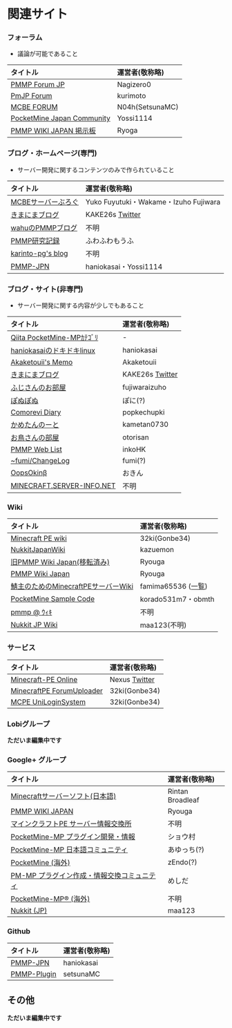 # 関連サイト

### フォーラム

- 議論が可能であること

| タイトル | 運営者(敬称略) |
| :-- | :-- |
| [PMMP Forum JP](https://forum.pmmp.ga/) | Nagizero0 |
| [PmJP Forum](https://forum.pmjp.tk/) | kurimoto |
| [MCBE FORUM](https://forum.mcbe.jp/) | N04h(SetsunaMC) |
| [PocketMine Japan Community](https://pmmp.mcpe-jp.com/) | Yossi1114 |
| [PMMP WIKI JAPAN 掲示板](http://jbbs.shitaraba.net/netgame/14518/) | Ryoga |

### ブログ・ホームページ(専門)

- サーバー開発に関するコンテンツのみで作られていること

| タイトル | 運営者(敬称略) |
| :-- | :-- |
| [MCBEサーバーぶろぐ](https://minecraftbe.net/) | Yuko Fuyutuki・Wakame・Izuho Fujiwara |
| [きまにまブログ](http://www.kimanima.com/) | KAKE26s [Twitter](https://twitter.com/kake26s) |
| [wahuのPMMPブログ](http://wahu.blog.jp/) | 不明 |
| [PMMP研究記録](http://fuwafuwamoufu.seesaa.net/) | ふわふわもうふ |
| [karinto-pg's blog](http://karinto.hatenablog.jp/) | 不明 |
| [PMMP-JPN](http://pmmp-jpn.github.io/) | haniokasai・Yossi1114 |

### ブログ・サイト(非専門)

- サーバー開発に関する内容が少しでもあること

| タイトル | 運営者(敬称略) |
| :-- | :-- |
| [Qiita PocketMine-MPｶﾃｺﾞﾘ](https://qiita.com/tags/PocketMine-MP) | - |
| [haniokasaiのドキドキlinux](http://blog.haniokasai.com/) | haniokasai |
| [Akaketouii's Memo](https://akaketouii.wordpress.com/) | Akaketouii |
| [きまにまブログ](http://www.kimanima.com/) | KAKE26s [Twitter](https://twitter.com/kake26s) |
| [ふじさんのお部屋](https://fujisan.tk/) | fujiwaraizuho |
| [ぽぬぽぬ](https://ponu2.blogspot.jp/) | ぽに(?) |
| [Comorevi Diary](http://blog.comorevi.net/) | popkechupki |
| [かめたんのーと](https://kametan.tokyo/blog/) | kametan0730 |
| [お鳥さんの部屋](http://otorisan.lv9.org/) | otorisan |
| [PMMP Web List](http://pmmpinko.web.fc2.com/) | inkoHK |
| [~fumi/ChangeLog](http://www.ftnk.jp/~fumi/cl/index.html) | fumi(?) |
| [OopsOkinβ](https://oops.okin-jp.net/) | おきん |
| [MINECRAFT.SERVER-INFO.NET](https://minecraft.server-memo.net/) | 不明 |

### Wiki

| タイトル | 運営者(敬称略) |
| :-- | :-- |
| [Minecraft PE wiki](http://wiki.mcpe.jp/) | 32ki(Gonbe34) |
| [NukkitJapanWiki](https://nukkit-jp.ga/) | kazuemon |
| [旧PMMP Wiki Japan(移転済み)](http://seesaawiki.jp/pmmp/) | Ryouga |
| [PMMP Wiki Japan](http://pmwiki.tech/) | Ryouga |
| [鯖主のためのMinecraftPEサーバーWiki](http://pocketmine.memo.wiki/) | famima65536 ([一覧](http://pocketmine.memo.wiki/members/)) |
| [PocketMine Sample Code](http://korado.php.xdomain.jp/) | korado531m7・obmth |
| [pmmp @ ｳｨｷ](https://www33.atwiki.jp/pmmp/) | 不明 |
| [Nukkit JP Wiki](http://mcpe.firebird.jp/nukkit) | maa123(不明) |

### サービス

| タイトル | 運営者(敬称略) |
| :-- | :-- |
| [Minecraft-PE Online](https://minecraftpe.jp/pc/#/server/) | Nexus [Twitter](https://twitter.com/nexusmine) |
| [MinecraftPE ForumUploader](http://uploader.mcpe.jp/) | 32ki(Gonbe34) |
| [MCPE UniLoginSystem](https://mcpeuls.com/) | 32ki(Gonbe34) |

### Lobiグループ

__ただいま編集中です__

### Google+ グループ

| タイトル | 運営者(敬称略) |
| :-- | :-- |
| [Minecraftサーバーソフト(日本語)](https://plus.google.com/communities/108295862755085960302) | Rintan Broadleaf |
| [PMMP WIKI JAPAN](https://plus.google.com/communities/115198522099955985167) | Ryouga |
| [マインクラフトPE サーバー情報交換所](https://plus.google.com/communities/107423347227741863002) | 不明 |
| [PocketMine-MP プラグイン開発・情報](https://plus.google.com/communities/113114227095658540768) | ショウ村 |
| [PocketMine-MP 日本語コミュニティ](https://plus.google.com/communities/100415233543727555506) | あゆっち(?) |
| [PocketMine (海外)](https://plus.google.com/communities/106715613772884793633) | zEndo(?) |
| [PM-MP プラグイン作成・情報交換コミュニティ](https://plus.google.com/communities/105519048850724675257) | めしだ |
| [PocketMine-MP® (海外)](https://plus.google.com/communities/110722521495065317218) | 不明 |
| [Nukkit (JP)](https://plus.google.com/communities/103878230227205978622) | maa123 |

### Github

| タイトル | 運営者(敬称略) |
| :-- | :-- |
| [PMMP-JPN](https://github.com/PMMP-JPN) | haniokasai |
| [PMMP-Plugin](https://github.com/setsunaMC/PMMP-Plugin) | setsunaMC |


## その他

__ただいま編集中です__
